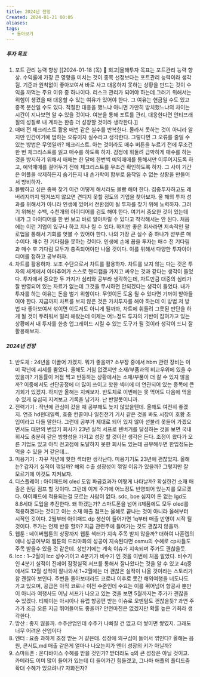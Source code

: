 ```yaml
---
title: 2024년 전망
Created: 2024-01-21 00:05
aliases: 
tags:
  - 돌아보기
---
```

##### 투자 목표
1. 포트 관리 능력 향상
    [[2024-01-18 (목) 🧠 회고|올해투자 목표는 포트관리 능력 향상. 수익률에 가장 큰 영향을 미치는 것이 종목 선정보다는 포트관리 능력이라 생각됨. 기준과 원칙없이 좋아보여서 바로 사고 대응하지 못하는 상황을 만드는 것이 수익을 까먹는 주요 이유 중 하나이다. 리스크 관리가 되어야 하는데 그러기 위해서는 위험이 생겼을 때 대응할 수 있는 여유가 있어야 한다. 그 여유는 현금일 수도 있고 종목 분산일 수도 있다. 적절한 대응을 했느냐 아니면 가만히 방치했느냐의 차이는 시간이 지나보면 알 수 있을 것이다. 여분을 통해 포트를 관리, 대응한다면 안티프래질의 성질로 내 계좌는 한층 더 성장할 것이라 생각한다.]]
2. 매매 전 체크리스트 활용
    매번 같은 실수를 반복한다. 몰라서 못하는 것이 아니라 알지만 인간이기에 범하는 오류이자 실수라고 생각한다. 그렇다면 그 오류를 줄일 수 있는 방법은 무엇일까? 체크리스트. 아는 것이라도 매수 버튼을 누르기 전에 무조건 한 번 체크리스트를 읽고 매수를 하도록 하자. 감정에 휘둘려 급박하게 매수를 하는 것을 방지하기 위해서 매매는 한 달에 한번씩 예약매매를 통해서만 이루어지도록 하고, 예약매매를 걸어두기 전에 체크리스트를 무조건 확인하도록 하자. 그 사이 기간은 어플을 삭제하든지 숨기든지 내 손가락이 함부로 움작일 수 없는 상황을 만들어서 방비하자.
3. 몰빵하고 싶은 종목 찾기
    이건 어떻게 해서라도 몰빵 해야 한다. 집중투자하고도 레버리지까지 땡겨쓰지 않으면 견디지 못할 정도의 기업을 찾아보자. 올 해의 투자 성과를 위해서가 아니라 인생에 있어서 전환점이 될 투자를 찾기 위해 노력하자. 그러기 위해선 수백, 수천개의 아이디어를 검토 해야 한다. 여기서 중요한 것이 있는데 내가 그 아이디어를 한 번 보고 바로 알아차릴 수 있다고 착각해서는 안 된다. 처음에는 이런 기업이 있구나 하고 지나 칠 수 있다. 하지만 좋은 회사라면 지속적인 팔로업을 통해서 기회를 엿볼 수 있어야 한다. 나의 가장 큰 실수 중 하나가 섣부른 매수이다. 매수 전 기다림을 못하는 것이다. 인생에 손에 꼽을 투자는 매수 전 기다림과 매수 후 기다림 모두가 충족되어야만 나올 것이다. 이를 위해서 다양한 투자아아디어를 접하고 공부하자.
4. 차트를 활용하자.
    보조 수단으로서 차트를 활용하자. 차트를 보지 않는 다는 것은 투자의 세계에서 아마추어가 스스로 핸디캡을 가지고 싸우는 것과 같다는 생각이 들었다. 투자에서 중요한 두 가지가 심리와 공부라 생각하는데, 차트만큼 대중의 심리가 잘 반영되어 있는 자료가 없는데 그것을 무시하면 안되겠다는 생각이 들었다. 내가 투자를 하는 이유는 돈을 벌기 위함이다. 무엇이든 도움 될 수 있다면 기꺼이 받아들여야 한다. 지금까지 차트를 보지 않은 것은 가치투자를 해야 하는데 이 방법 저 방법 다 좋아보여서 섞이면 이도저도 아니게 될까봐,  차트에 휘둘려 그릇된 판단을 하게 될 것이 두려워서 멀리 해왔는데 이제는 어느정도 투자의 기반이 잡혀가고 있는 상황에서 내 투자를 한층 업그레이드 시킬 수 있는 도구가 될 것이라 생각이 드니 잘 활용해보자.

##### 2024년 전망
1. 반도체 : 24년을 이끌어 가겠지. 뭐가 좋을까? 소부장 중에서 hbm  관련 장비는 이미 작년에 시세를 뿜었다. 올해도 거침 없겠지만 소재/부품과의 비교우위에 있을 수 있을까? 가동률이 저점 찍고 반등하는 상황에서는 소재/부품이 더 갈 수 있지 않을까? 이중에서도 선단공정에 더 많이 쓰이고 핫한 섹터에 더 연관되어 있는 종목에 큰 기회가 있겠지. 하지만 올해는 지켜보자. 반도체로 이번에는 못 먹어도 다음에 먹을 수 있게 유심히 지켜보고 기록을 남기자. 난 반알못이니까.
2. 전력기기 : 작년에 관심이 갔을 때 공부해도 늦지 않았을텐데. 올해도 여전히 좋겠지. 연초 hd현대일렉, 효중 컨콜이나 일진전기 기사 같은 것을 봐도 시장이 호황 초입이라고 다들 말한다. 그런데 공부가 제대로 되어 있지 않아 섣불리 못들어 가겠으면서도 대만의 변압기 회사가 23년 실적 서프로 텐버거를 달성하는 것을 보면 국내 회사도 충분히 같은 방향성을 가지고 성장 할 것이란 생각은 든다. 조정이 왔다가 오른 기업도 있고 아직 전고점에 도달하지 못한 회사도 있는데 공부해두면 한입정도는 먹을 수 있을 거 같은데...
3. 미용기기 : 자꾸 작년에 핫한 섹터만 생각난다. 미용기기도 23년에 괜찮았지. 올해는? 갑자기 실적이 꺾일까? 해외 수출 성장성이 꺾일 이유가 있을까? 그렇지만 잘 모르기에 이것도 지켜보자.
4. 디스플레이 : 아이패드에 oled 도입 파급효과가 어떻게 나타날까? 확실한건 소재 매출은 퀀텀 점프 할 것이다. 그런데 이게 주가에 어느정도 반영되어 있는지를 모르겠다. 아이패드에 적용되는걸 모르는 사람이 없다. sdc, boe 심지어 돈 없는 lgd도 8.6세대 도입을 추진한다. 왜 하겠는가? 스마트폰을 넘어 it제품에도 모두 oled를 적용하겠다는 것이고 이는 소재 매출 점프는 올해로 끝나는 것이 아니라 올해부터 시작인 것이다. 2월부터 아이패드 dp 생산이 들어가면 1q부터 매출 반영이 시작 될 것이다. 주가는 언제 반응 할까? 지금 관련주에 들어가는 것도 괜찮지 않을까.
5. 웹툰 : 네이버웹툰의 상장까지 웹툰 섹터가 지속 주목 받지 않을까? 더하여 나혼렙의 애니 성공여부와 웹툰의 드라마화의 성공이 지속된다면 osmu의 수혜로 cp사들도 주목 받을수 있을 것 같은데. 상반기에는 계속 이슈가 지속되며 주가도 괜찮을듯.
6. lcc : 1~2월이 lcc 성수기이고 4분기가 비수기 인 것을 이번에 처음 알았다. 비수기인 4분기 실적이 진에어 잠정실적 서프를 통해서 잘나왔다는 것을 알 수 있고 4q중에서도 12월 성적이 잘나와서 1~2월에는 더 괜찮은 실적이 나올 것이라는 스토리가 참 괜찮아 보인다. 주변을 돌아보더라도 코로나 이후로 못간 해외여행을 너도나도 가고 있으며, 공급은 아직 코로나 이전 수준인데 수요는 이를 뛰어넘어 항공사 뿐만이 아니라 여행사도 어닝 서프가 나오고 있는 것을 보면 5월까지는 주가가 괜찮을 수 있겠다. 티웨이는 아시아나 유럽 항공편 받는 이슈로 모멘텀도 괜찮을듯? 과연 주가가 조금 오른 지금 뛰어들어도 좋을까? 안전마진은 없겠지만 확률 높은 기회라 생각한다.
7. 방산 : 좋지 않을까. 수주산업인데 수주가 나빠질 건 없고 더 쌓이면 쌓였지. 그래도 너무 어려운 산업이다
8. 엔터 : 요즘 과하게 조정 받는 거 같은데. 성장에 의구심이 들어서 꺾인다? 올해는 음원, 콘서트,md 매출 같은게 얼마나 나오는지가 엔터 성장의 키가 아닐까? 
9. 스마트폰 : 온디바이스 수혜를 받을 것인가? 받더라도 q의 큰 성장은 아닐 것이고. 카메라도 이미 많이 들어가 있는데 더 들어가긴 힘들겠고, 그나마 애플의 폴디드줌 확대 수혜가 있으려나? 자화전자?
